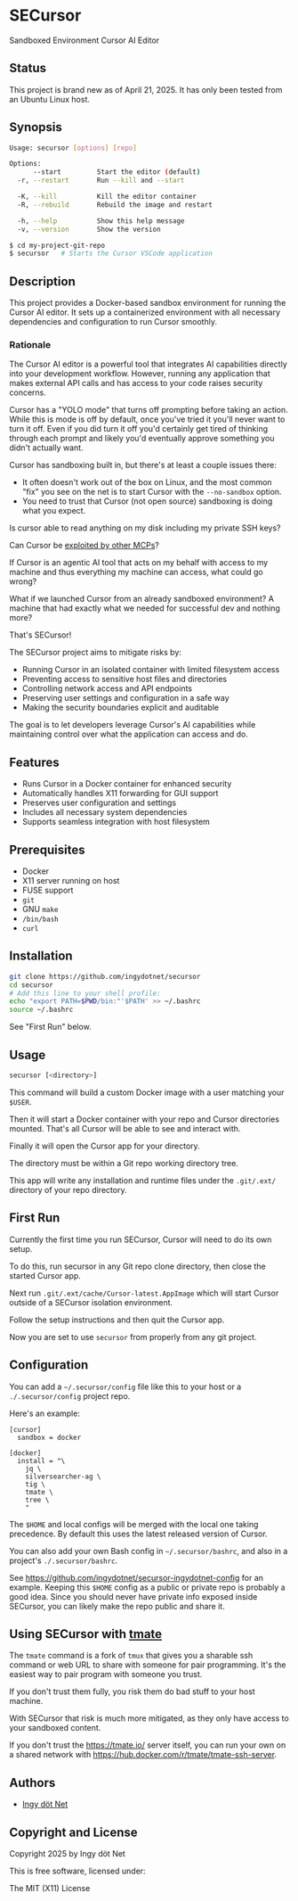 SECursor
========

Sandboxed Environment Cursor AI Editor


## Status

This project is brand new as of April 21, 2025.
It has only been tested from an Ubuntu Linux host.


## Synopsis

```bash
Usage: secursor [options] [repo]

Options:
      --start         Start the editor (default)
  -r, --restart       Run --kill and --start

  -K, --kill          Kill the editor container
  -R, --rebuild       Rebuild the image and restart

  -h, --help          Show this help message
  -v, --version       Show the version

$ cd my-project-git-repo
$ secursor   # Starts the Cursor VSCode application
```


## Description

This project provides a Docker-based sandbox environment for running the Cursor
AI editor.
It sets up a containerized environment with all necessary dependencies and
configuration to run Cursor smoothly.


### Rationale

The Cursor AI editor is a powerful tool that integrates AI capabilities directly
into your development workflow.
However, running any application that makes external API calls and has access to
your code raises security concerns.

Cursor has a "YOLO mode" that turns off prompting before taking an action.
While this is mode is off by default, once you've tried it you'll never want to
turn it off.
Even if you did turn it off you'd certainly get tired of thinking through each
prompt and likely you'd eventually approve something you didn't actually want.

Cursor has sandboxing built in, but there's at least a couple issues there:

* It often doesn't work out of the box on Linux, and the most common "fix" you
  see on the net is to start Cursor with the `--no-sandbox` option.
* You need to trust that Cursor (not open source) sandboxing is doing what you
  expect.

Is cursor able to read anything on my disk including my private SSH keys?

Can Cursor be [exploited by other MCPs](
https://invariantlabs.ai/blog/whatsapp-mcp-exploited)?

If Cursor is an agentic AI tool that acts on my behalf with access to my machine
and thus everything my machine can access, what could go wrong?

What if we launched Cursor from an already sandboxed environment?
A machine that had exactly what we needed for successful dev and nothing more?

That's SECursor!

The SECursor project aims to mitigate risks by:

- Running Cursor in an isolated container with limited filesystem access
- Preventing access to sensitive host files and directories
- Controlling network access and API endpoints
- Preserving user settings and configuration in a safe way
- Making the security boundaries explicit and auditable

The goal is to let developers leverage Cursor's AI capabilities while
maintaining control over what the application can access and do.


## Features

- Runs Cursor in a Docker container for enhanced security
- Automatically handles X11 forwarding for GUI support
- Preserves user configuration and settings
- Includes all necessary system dependencies
- Supports seamless integration with host filesystem


## Prerequisites

- Docker
- X11 server running on host
- FUSE support
- `git`
- GNU `make`
- `/bin/bash`
- `curl`


## Installation

```bash
git clone https://github.com/ingydotnet/secursor
cd secursor
# Add this line to your shell profile:
echo "export PATH=$PWD/bin:"'$PATH' >> ~/.bashrc
source ~/.bashrc
```

See "First Run" below.


## Usage

```bash
secursor [<directory>]
```

This command will build a custom Docker image with a user matching your `$USER`.

Then it will start a Docker container with your repo and Cursor directories
mounted.
That's all Cursor will be able to see and interact with.

Finally it will open the Cursor app for your directory.

The directory must be within a Git repo working directory tree.

This app will write any installation and runtime files under the `.git/.ext/`
directory of your repo directory.


## First Run

Currently the first time you run SECursor, Cursor will need to do its own
setup.

To do this, run secursor in any Git repo clone directory, then close the
started Cursor app.

Next run `.git/.ext/cache/Cursor-latest.AppImage` which will start Cursor
outside of a SECursor isolation environment.

Follow the setup instructions and then quit the Cursor app.

Now you are set to use `secursor` from properly from any git project.


## Configuration

You can add a `~/.secursor/config` file like this to your host or a
`./.secursor/config` project repo.

Here's an example:

```
[cursor]
  sandbox = docker

[docker]
  install = "\
    jq \
    silversearcher-ag \
    tig \
    tmate \
    tree \
    "
```

The `$HOME` and local configs will be merged with the local one taking
precedence.
By default this uses the latest released version of Cursor.

You can also add your own Bash config in `~/.secursor/bashrc`, and also
in a project's `./.secursor/bashrc`.

See <https://github.com/ingydotnet/secursor-ingydotnet-config> for an example.
Keeping this `$HOME` config as a public or private repo is probably a good
idea.
Since you should never have private info exposed inside SECursor, you can
likely make the repo public and share it.


## Using SECursor with [tmate](https://tmate.io/)

The `tmate` command is a fork of `tmux` that gives you a sharable ssh command
or web URL to share with someone for pair programming.
It's the easiest way to pair program with someone you trust.

If you don't trust them fully, you risk them do bad stuff to your host machine.

With SECursor that risk is much more mitigated, as they only have access
to your sandboxed content.

If you don't trust the <https://tmate.io/> server itself, you can run your own
on a shared network with <https://hub.docker.com/r/tmate/tmate-ssh-server>.


## Authors

* [Ingy döt Net](https://github.com/ingydotnet)


## Copyright and License

Copyright 2025 by Ingy döt Net

This is free software, licensed under:

The MIT (X11) License
